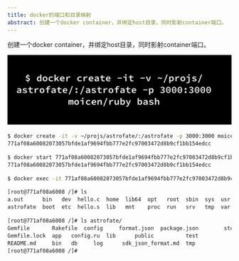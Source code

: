 ```yaml
---
title: docker的端口和目录映射
abstract: 创建一个docker container，并绑定host目录，同时影射container端口。
---
```




创建一个docker container，并绑定host目录，同时影射container端口。

![](https://raw.githubusercontent.com/liweinan/blogpicbackup/master/data/C62D6E65-A647-4A37-882A-E1773D81A805.png)

```bash
$ docker create -it -v ~/projs/astrofate/:/astrofate -p 3000:3000 moicen/ruby bash
771af08a60082073057bfde1af9694fbb777e2fc97003472d8b9cf1bb154edcc
```

```bash
$ docker start 771af08a60082073057bfde1af9694fbb777e2fc97003472d8b9cf1bb154edcc
771af08a60082073057bfde1af9694fbb777e2fc97003472d8b9cf1bb154edcc
```

```bash
$ docker exec -it 771af08a60082073057bfde1af9694fbb777e2fc97003472d8b9cf1bb154edcc  bash
```

```bash
[root@771af08a6008 /]# ls
a.out	   bin	 dev  hello.c  home  lib64  opt   root	sbin  sys  usr
astrofate  boot  etc  hello.s  lib   mnt    proc  run	srv   tmp  var
```

```bash
[root@771af08a6008 /]# ls astrofate/
Gemfile       Rakefile	config	   format.json	package.json	    storage  vendor
Gemfile.lock  app	config.ru  lib		public		    test
README.md     bin	db	   log		sdk_json_format.md  tmp
[root@771af08a6008 /]#
```



